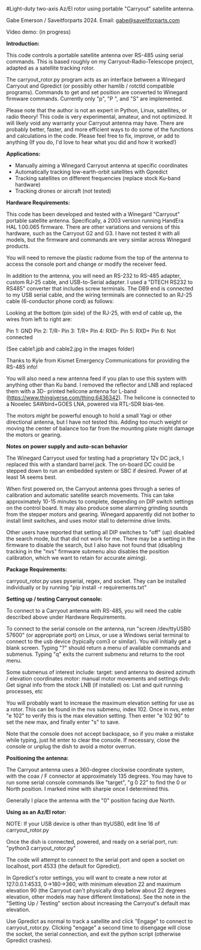 #Light-duty two-axis Az/El rotor using portable "Carryout" satellite antenna. 

Gabe Emerson / Saveitforparts 2024. Email: gabe@saveitforparts.com

Video demo: (in progress)

**Introduction:**

This code controls a portable satellite antenna over RS-485 using serial commands. 
This is based roughly on my Carryout-Radio-Telescope project, adapted as a satellite
tracking rotor. 

The carryout_rotor.py program acts as an interface between a Winegard Carryout and
Gpredict (or possibly other hamlib / rotctld compatible programs). Commands to get
and set position are converted to Winegard firmware commands. Currently only "p", 
"P <X Y>", and "S" are implemented. 

Please note that the author is not an expert in Python, Linux, satellites, or 
radio theory! This code is very experimental, amateur, and not optimized. It will
likely void any warranty your Carryout antenna may have. There are probably better,
faster, and more efficient ways	to do some of the functions and calculations in 
the code. Please feel free to fix, improve, or add to anything (If you do, I'd
love to hear what you did and how it worked!)    


**Applications:**

- Manually aiming a Winegard Carryout antenna at specific coordinates
- Automatically tracking low-earth-orbit satellites with Gpredict
- Tracking satellites on different frequencies (replace stock Ku-band hardware)
- Tracking drones or aircraft (not tested)


**Hardware Requirements:**

This code has been developed and tested with a Winegard "Carryout" portable
satellite antenna. Specifically, a 2003 version running HandEra HAL 1.00.065
firmware. There are other variations and versions of this hardware, such as the
Carryout G2 and G3. I have not tested it with all models, but the firmware and 
commands are very similar across Winegard products. 

You will need to remove the plastic radome from the top of the antenna to access
the console port and change or modify the receiver feed.

In addition to the antenna, you will need an RS-232 to RS-485 adapter, custom
RJ-25 cable, and USB-to-Serial adapter. I used a "DTECH RS232 to RS485" converter
that includes screw terminals. The DB9 end is connected to my USB serial cable,
and the wiring terminals are connected to an RJ-25 cable (6-conductor phone cord)
as follows:

Looking at the bottom (pin side) of the RJ-25, with end of cable up, the wires
from left to right are:

Pin 1: GND
Pin 2: T/R-
Pin 3: T/R+
Pin 4: RXD-
Pin 5: RXD+
Pin 6: Not connected

(See cable1.jpb and cable2.jpg in the images folder)

Thanks to Kyle from Kismet Emergency Communications for providing the RS-485 info! 

You will also need a new antenna feed if you plan to use this system with anything
other than Ku band. I removed the reflector and LNB and replaced them with a 3D-
printed helicone antenna for L-band (https://www.thingiverse.com/thing:6436342).
The helicone is connected to a Nooelec SAWbird+GOES LNA, powered via RTL-SDR 
bias-tee. 

The motors *might* be powerful enough to hold a small Yagi or other directional
antenna, but I have not tested this. Adding too much weight or moving the center
of balance too far from the mounting plate might damage the motors or gearing. 
 

**Notes on power supply and auto-scan behavior**

The Winegard Carryout used for testing had a proprietary 12v DC jack, I replaced 
this with a standard barrel jack. The on-board DC could be stepped down to run an
embedded system or SBC if desired. Power of at least 1A seems best. 

When first powered on, the Carryout antenna goes through a series of calibration and
automatic satellite search movements. This can take approximately 10-15 minutes
to complete, depending on DIP switch settings on the control board. It may also 
produce some alarming grinding sounds from the stepper motors and gearing. Winegard
apparently did not bother to install limit switches, and uses motor stall to 
determine drive limits. 

Other users have reported that setting all DIP switches to "off" (up) disabled the 
search mode, but that did not work for me. There may be a setting in the firmware to 
disable the search, but I also have not found that (disabling tracking in the "nvs"
firmware submenu also disables the position calibration, which we want to retain for 
accurate aiming). 


**Package Requirements:**

carryout_rotor.py uses pyserial, regex, and socket.
They can be installed individually or by running "pip install -r requirements.txt"


**Setting up / testing Carryout console:**

To connect to a Carryout antenna with RS-485, you will need the cable described above
under Hardware Requirements. 

To connect to the serial console on the antenna, run "screen /dev/ttyUSB0 57600" (or 
appropriate port) on Linux, or use a Windows serial terminal to connect to the usb 
device (typically com3 or similar). You will initially get a blank screen. Typing "?"
should return a menu of available commands and submenus. Typing "q" exits the current
submenu and returns to the root menu.

Some submenus of interest include:
target: send antenna to desired azimuth / elevation coordinates
motor: manual motor movements and settings
dvb: Get signal info from the stock LNB (if installed)
os: List and quit running processes, etc

You will probably want to increase the maximum elevation setting for use as a rotor.
This can be found in the nvs submenu, index 102. Once in nvs, enter "e 102" to verify
this is the max elevation setting. Then enter "e 102 90" to set the new max, and
finally enter "s" to save. 
	
Note that the console does not accept backspace, so if you make a mistake while typing,
just hit enter to clear the console. If necessary, close the console or unplug the 
dish to avoid a motor overrun. 


**Positioning the antenna:**

The Carryout antenna uses a 360-degree clockwise coordinate system, with the coax
/ F connector at approximately 135 degrees. You may have to run some serial console
commands like "target", "g 0 22" to find the 0 or North position. I marked mine
with sharpie once I determined this. 
		
Generally I place the antenna with the "0" position facing due North.


**Using as an Az/El rotor:**

NOTE: If your USB device is other than ttyUSB0, edit line 16 of carryout_rotor.py

Once the dish is connected, powered, and ready on a serial port, run:
"python3 carryout_rotor.py"

The code will attempt to connect to the serial port and open a socket on localhost, 
port 4533 (the default for Gpredict). 

In Gpredict's rotor settings, you will want to create a new rotor at 127.0.0.1:4533,
0->180->360, with minimum elevation 22 and maximum elevation 90 (the Carryout can't
physically drop below about 22 degrees elevation, other models may have different
limitations). See the note in the "Setting Up / Testing" section about increasing
the Carryout's default max elevation. 

Use Gpredict as normal to track a satellite and click "Engage" to connect to
carryout_rotor.py. Clicking "engage" a second time to disengage will close the socket,
the serial connection, and exit the python script (otherwise Gpredict crashes).  

	


